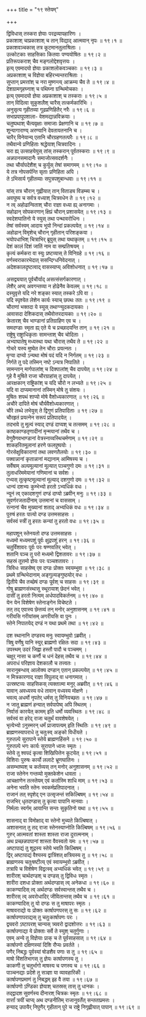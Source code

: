 +++
title = "१९ स्तेयम्"

+++

द्विविधास् तस्करा ज्ञेयाः परद्रव्यापहारिणः ।  
प्रकाशाश् चाप्रकाशाश् च तान् विद्याद् आत्मवान् नृपः ॥ १९।१ ॥  
प्रकाशवञ्चकास् तत्र कूटमानतुलाश्रिताः ।  
उत्कोटकाः साहसिकाः कितवाः पण्ययोषितः ॥ १९।२ ॥  
प्रतिरूपकराश् चैव मङ्गलोद्देशवृत्तयः ।  
इत्य् एवमादयो ज्ञेयाः प्रकाशलोकवञ्चकाः ॥ १९।३ ॥  
अप्रकाशाश् च विज्ञेया बहिरभ्यन्तराश्रिताः ।  
सुप्तान् प्रमत्तांश् च नरा मुष्णन्त्य् आक्रम्य चैव ते ॥ १९।४ ॥  
देशग्रामगृहघ्नाश् च पथिघ्ना ग्रन्थिमोचकाः ।  
इत्य् एवमादयो ज्ञेया अप्रकाशाश् च तस्कराः ॥ १९।५ ॥  
तान् विदित्वा सुकुशलैश् चारैस् तत्कर्मकारिभिः ।  
अनुसृत्य गृहीतव्या गूढप्रणिहितैर् नरैः ॥ १९।६ ॥  
सभाप्रपापूपशाला- वेशमद्यान्नविक्रयाः ।  
चतुष्पथाश् चैत्यवृक्षाः समाजाः प्रेक्षणानि च ॥ १९।७ ॥  
शून्यागाराण्य् अरण्यानि देवतायतनानि च ।  
चारैर् विनेयान्य् एतानि चौरग्रहणतत्परैः ॥ १९।८ ॥  
तथैवान्ये प्रणिहिताः श्रद्धेयाश् चित्रवादिनः ।  
चरा ह्य् उत्साहयेयुस् तांस् तस्करान् पूर्वतस्कराः ॥ १९।९ ॥  
अन्नपानसमादानैः समाजोत्सवदर्शनैः ।  
तथा चौर्यापदेशैश् च कुर्युस् तेषां समागमम् ॥ १९।१० ॥  
ये तत्र नोपसर्पन्ति सृताः प्रणिहिता अपि ।  
ते ऽभिसार्य गृहीतव्याः सपुत्रपशुबान्धवाः ॥ १९।११ ॥

यांस् तत्र चौरान् गृह्णीयात् तान् विताड्य विडम्ब्य च ।  
अवघुष्य च सर्वत्र वध्याश् चित्रवधेन ते ॥ १९।१२ ॥  
न त्व् अहोढान्विताश् चौरा राज्ञा वध्या ह्य् अनागमाः ।  
सहोढान् सोपकरणान् क्षिप्रं चौरान् प्रशासयेत् ॥ १९।१३ ॥  
स्वदेशघातिनो ये स्युस् तथा पन्थावरोधिनः ।  
तेषां सर्वस्वम् आदाय भूयो निन्दां प्रकल्पयेत् ॥ १९।१४ ॥  
अहोढान् विमृशेच् चौरान् गृहीतान् परिशङ्कया ।  
भयोपधाभिश् चित्राभिर् ब्रूयुस् तथा यथाकृतम् ॥ १९।१५ ॥  
देशं कालं दिशं जातिं नाम वा सम्प्रतिश्रयम् ।  
कृत्यं कर्मकरा वा स्युः प्रष्टव्यास् ते विनिग्रहे ॥ १९।१६ ॥  
वर्णस्वराकारभेदात् ससन्दिग्धनिवेदनात् ।  
अदेशकालदृष्टत्वाद् वासस्याप्य् अविशोधनात् ॥ १९।१७ ॥

असद्व्ययात् पूर्वचौर्याद् असत्संसर्गकारणात् ।  
लेशैर् अप्य् अवगन्तव्या न होढेनैव केवलम् ॥ १९।१८ ॥  
दस्युवृत्ते यदि नरे शङ्का स्यात् तस्करे ऽपि वा ।  
यदि स्पृश्येत लेशेन कार्यः स्याच् छपथः ततः ॥ १९।१९ ॥  
चौराणां भक्तदा ये स्युस् तथाग्न्युदकदायकाः ।  
आवासदा देशिकदास् तथैवोत्तरदायकाः ॥ १९।२० ॥  
क्रेतारश् चैव भाण्डानां प्रतिग्राहिण एव च ।  
समदण्डाः स्मृता ह्य् एते ये च प्रच्छादयन्ति तान् ॥ १९।२१ ॥  
राष्ट्रेषु राष्ट्राधिकृताः सामन्ताश् चैव चोदिताः ।  
अभ्याघातेषु मध्यस्था यथा चौरास् तथैव ते ॥ १९।२२ ॥  
गोचरे यस्य मुष्येत तेन चौराः प्रयत्नतः ।  
मृग्या दाप्यो ऽन्यथा मोषं पदं यदि न निर्गतम् ॥ १९।२३ ॥  
निर्गते तु पदे तस्मिन् नष्टे ऽन्यत्र निपातिते ।  
सामन्तान् मार्गपालांश् च दिक्पालांश् चैव दापयेत् ॥ १९।२४ ॥  
गृहे वै मुषिते राजा चौरग्राहांस् तु दापयेत् ।  
आरक्षकान् राष्ट्रिकांश् च यदि चौरो न लभ्यते ॥ १९।२५ ॥  
यदि वा दाप्यमानानां तस्मिन् मोषे तु संशयः ।  
मुषितः शपथं शाप्यो मोषे वैशोध्यकारणात् ॥ १९।२६ ॥  
अचौरे दापिते मोषं चौर्यवैशोध्यकारणात् ।  
चौरे लब्धे लभेयुस् ते द्विगुणं प्रतिपादिताः ॥ १९।२७ ॥  
चौरहृतं प्रयत्नेन सरूपं प्रतिपादयेत् ।  
तदभावे तु मूल्यं स्याद् दण्डं दाप्यश् च तत्समम् ॥ १९।२८ ॥  
काष्ठकाण्डतृणादीनां मृन्मयानां तथैव च ।  
वेणुवैणवभाण्डानां वेत्रस्नाय्वस्थिचर्मणाम् ॥ १९।२९ ॥  
शाकहरितमूलानां हरणे फलपुष्पयोः ।  
गोरसेक्षुविकाराणां तथा लवणतैलयोः ॥ १९।३० ॥  
पक्वान्नानां कृतान्नानां मद्यानाम् आमिषस्य च ।  
सर्वेषाम् अल्पमूल्यानां मूल्यात् पञ्चगुणो दमः ॥ १९।३१ ॥  
तुलाधरिममेयानां गणिमानां च सर्वशः ।  
एभ्यस् तूत्कृष्टमूल्यानां मूल्याद् दशगुणो दमः ॥ १९।३२ ॥  
धान्यं दशभ्यः कुम्भेभ्यो हरतो ऽभ्यधिकं वधः ।  
न्यूनं त्व् एकादशगुणं दण्डं दाप्यो ऽब्रवीन् मनुः ॥ १९।३३ ॥  
सुवर्णरजतादीनाम् उत्तमानां च वाससाम् ।  
रत्नानां चैव मुख्यानां शताद् अभ्यधिकं वधः ॥ १९।३४ ॥  
पुरुषं हरतः पात्यो दण्ड उत्तमसाहसः ।  
सर्वस्वं स्त्रीं तु हरतः कन्यां तु हरतो वधः ॥ १९।३५ ॥

महापशून् स्तेनयतो दण्ड उत्तमसाहसः ।  
मध्यमो मध्यमपशुं पूर्वः क्षुद्रपशुं हरन् ॥ १९।३६ ॥  
चतुर्विंशावरः पूर्वः परः षण्णवतिर् भवेत् ।  
शतानि पञ्च तु परो मध्यमो द्विशतावरः ॥ १९।३७ ॥  
सहस्रं तूत्तमो ज्ञेयः परः पञ्चशतावरः ।  
त्रिविधः साहसेष्व् एव दण्डः प्रोक्तः स्वयम्भुवा ॥ १९।३८ ॥  
प्रथमे ग्रन्थिभेदानाम् अङ्गुल्यङ्गुष्ठयोर् वधः ।  
द्वितीये चैव तच्छेषं दण्डः पूर्वश् च साहसः ॥ १९।३९ ॥  
गोषु ब्राह्मणसंस्थासु स्थूरायाश् छेदनं भवेत् ।  
दासीं तु हरतो नित्यम् अर्धपादविकर्तनम् ॥ १९।४० ॥  
येन येन विशेषेण स्तेनाङ्गेन विचेष्टते ।  
तत् तद् एवास्य छेत्तव्यं तन् मनोर् अनुशासनम् ॥ १९।४१ ॥  
गरीयसि गरीयांसम् अगरीयसि वा पुनः ।  
स्तेने निपातयेद् दण्डं न यथा प्रथमे तथा ॥ १९।४२ ॥

दश स्थानानि दण्डस्य मनुः स्वायम्भुवो ऽब्रवीत् ।  
त्रिषु वर्णेषु यानि स्युर् ब्राह्मणो रक्षितः सदा ॥ १९।४३ ॥  
उपस्थम् उदरं जिह्वा हस्तौ पादौ च पञ्चमम् ।  
चक्षुर् नासा च कर्णौ च धनं देहस् तथैव च ॥ १९।४४ ॥  
अपराधं परिज्ञाय देशकालौ च तत्त्वतः ।  
सारानुबन्धाव् आलोक्य दण्डान् एतान् प्रकल्पयेत् ॥ १९।४५ ॥  
न मित्रकारणाद् राज्ञा विपुलाद् वा धनागमात् ।  
उत्स्रष्टव्यः साहसिकस् त्यक्तात्मा मनुर् अब्रवीत् ॥ १९।४६ ॥  
यावान् अवध्यस्य वधे तावान् वध्यस्य मोक्षणे ।  
भवत्य् अधर्मो नृपतेर् धर्मस् तु विनियच्छतः ॥ १९।४७ ॥  
न जातु ब्राह्मणं हन्यात् सर्वपापेष्व् अपि स्थितम् ।  
निर्वासं कारयेत् कामम् इति धर्मो व्यवस्थितः ॥ १९।४८ ॥  
सर्वस्वं वा हरेद् राजा चतुर्थं वावशेषयेत् ।  
भृत्येभ्यो ऽनुस्मरन् धर्मं प्राजापत्यम् इति स्थितिः ॥ १९।४९ ॥  
ब्राह्मणस्यापराधे तु चतुःस्व् अङ्को विधीयते ।  
गुरुतल्पे सुरापाने स्तेये ब्राह्मणहिंसने ॥ १९।५० ॥  
गुरुतल्पे भगः कार्यः सुरापाने ध्वजः स्मृतः ।  
स्तेये तु श्वपदं कृत्वा शिखिपित्तेन कूटयेत् ॥ १९।५१ ॥  
विशिराः पुरुषः कार्यो ललाटे भ्रूणघातिनः ।  
असम्भाष्यश् च कर्तव्यस् तन् मनोर् अनुशासनम् ॥ १९।५२ ॥  
राजा स्तेनेन गन्तव्यो मुक्तकेशेन धावता ।  
आचक्षाणेन तत्स्तेयम् एवं कर्तास्मि शाधि माम् ॥ १९।५३ ॥  
अनेना भवति स्तेनः स्वकर्मप्रतिपादनात् ।  
राजानं तत् स्पृशेद् एन उत्सृजन्तं सकिल्बिषम् ॥ १९।५४ ॥  
राजभिर् धृतदण्डास् तु कृत्वा पापानि मानवाः ।  
निर्मलाः स्वर्गम् आयान्ति सन्तः सुकृतिनो यथा ॥ १९।५५ ॥

शासनाद् वा विमोक्षाद् वा स्तेनो मुच्यते किल्बिषात् ।  
अशासनात् तु तद् राजा स्तेनस्याप्नोति किल्बिषम् ॥ १९।५६ ॥  
गुरुर् आत्मवतां शास्ता शास्ता राजा दुरात्मनाम् ।  
अथ प्रच्छन्नपापानां शास्ता वैवस्वतो यमः ॥ १९।५७ ॥  
अष्टापाद्यं तु शूद्रस्य स्तेये भवति किल्बिषम् ।  
द्विर् अष्टापाद्यं वैश्यस्य द्वात्रिंशत् क्षत्रियस्य तु ॥ १९।५८ ॥  
ब्राह्मणस्य चतुःषष्टीत्य् एवं स्वायम्भुवो ऽब्रवीत् ।  
तत्रापि च विशेषेण विद्वत्स्व् अभ्यधिकं भवेत् ॥ १९।५९ ॥  
शारीरश् चार्थदण्डश् च दण्डस् तु द्विविधः स्मृतः ।  
शारीरा दशधा प्रोक्ता अर्थदण्डास् त्व् अनेकधा ॥ १९।६० ॥  
काकण्यादिस् त्व् अर्थदण्डः सर्वस्वान्तस् तथैव च ।  
शारीरस् त्व् अवरोधादिर् जीवितान्तस् तथैव च ॥ १९।६१ ॥  
काकण्यादिस् तु यो दण्डः स तु माषापरः स्मृतः ।  
माषावराद्यो यः प्रोक्तः कार्षापणपरस् तु सः ॥ १९।६२ ॥  
कार्षापणापराद्यस् तु चतुःकार्षापणः परः ।  
द्व्यवरो ऽष्टापरश् चान्यस् त्र्यवरो द्वादशोत्तरः ॥ १९।६३ ॥  
कार्षापणाद्या ये प्रोक्ताः सर्वे ते स्युश् चतुर्गुणाः ।  
एवम् अन्ये तु विज्ञेयाः प्राक् च ते पूर्वसाहसात् ॥ १९।६४ ॥  
कार्षापणो दक्षिणस्यां दिशि रौप्यः प्रवर्तते ।  
पणैर् निबद्धः पूर्वस्यां षोडशैव पणाः स तु ॥ १९।६५ ॥  
माषो विंशतिभागस् तु ज्ञेयः कार्षापणस्य तु ।  
काकणी तु चतुर्भागो माषस्य च पणस्य च ॥ १९।६६ ॥  
पाञ्चनद्याः प्रदेशे तु सञ्ज्ञा या व्यावहारिकी ।  
कार्षापणप्रमाणं तु निबद्धम् इह वै तया ॥ १९।६७ ॥  
कार्षापणो ऽण्डिका ज्ञेयाश् चतस्रस् तास् तु धानकः ।  
तद्द्वादश सुवर्णस्य दीनारश् चित्रकः स्मृतः ॥ १९।६८ ॥  
वार्त्तां त्रयीं चाप्य् अथ दण्डनीतिम् राजानुवर्तेत् सन्तताप्रमत्तः ।  
हन्याद् उपायैर् निपुणैर् गृहीतान् पुरे च राष्ट्रे निगृह्णीयात् पापान् ॥ १९।६९ ॥
